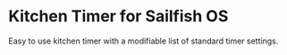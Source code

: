 Kitchen Timer for Sailfish OS
=============================

Easy to use kitchen timer with a modifiable list of standard timer settings.
